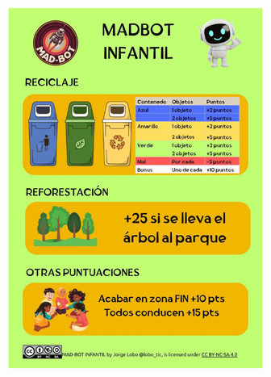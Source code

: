 
![NORMAS](https://github.com/lobotic/MAD-BOT/blob/main/MADROB-INFANTIL/PUNTUACIONMADROBINFANTIL5.jpg)
